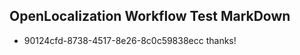 ## OpenLocalization Workflow Test MarkDown
* 90124cfd-8738-4517-8e26-8c0c59838ecc 
thanks!<!--HONumber=Mar16_HO2-->
